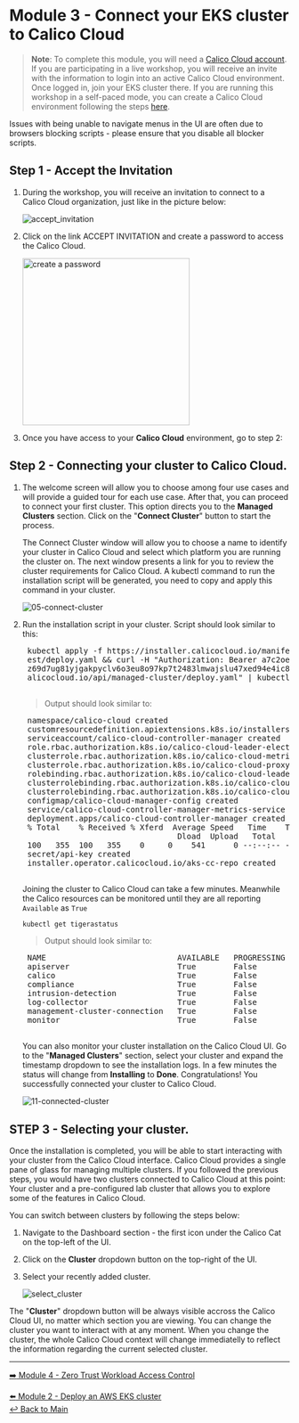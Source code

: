 # Module 3 - Connect your EKS cluster to Calico Cloud

> **Note**: To complete this module, you will need a [Calico Cloud account](https://www.calicocloud.io/). If you are participating in a live workshop, you will receive an invite with the information to login into an active Calico Cloud environment. Once logged in,  join your EKS cluster there.
If you are running this workshop in a self-paced mode, you can create a Calico Cloud environment following the steps [here](/modules/submodule-3.1-create-calicloud.md).  

Issues with being unable to navigate menus in the UI are often due to browsers blocking scripts - please ensure that you disable all blocker scripts.

## Step 1 - Accept the Invitation

1. During the workshop, you will receive an invitation to connect to a Calico Cloud organization, just like in the picture below:
 
   ![accept_invitation](https://user-images.githubusercontent.com/104035488/215204989-66b666d9-5e93-45b5-a0c5-2236b135af31.png)
   
2. Click on the link ACCEPT INVITATION and create a password to access the Calico Cloud.

   <img width="300" alt="create a password" src="https://user-images.githubusercontent.com/104035488/215205017-0a41f506-5c91-4830-9249-677c6a06fb3b.png">

3. Once you have access to your **Calico Cloud** environment, go to step 2:

## Step 2 - Connecting your cluster to Calico Cloud.

1. The welcome screen will allow you to choose among four use cases and will provide a guided tour for each use case. After that, you can proceed to connect your first cluster. This option directs you to the **Managed Clusters** section. Click on the "**Connect Cluster**" button to start the process.

   The Connect Cluster window will allow you to choose a name to identify your cluster in Calico Cloud and select which platform you are running the cluster on. The next window presents a link for you to review the cluster requirements for Calico Cloud. A kubectl command to run the installation script will be generated, you need to copy and apply this command in your cluster.

   ![05-connect-cluster](https://user-images.githubusercontent.com/104035488/218572760-885c67b8-85a0-4c2a-b040-b008461d7928.gif)

2. Run the installation script in your cluster. Script should look similar to this:
    
    <pre>
    kubectl apply -f https://installer.calicocloud.io/manifests/cc-operator/lat
    est/deploy.yaml && curl -H "Authorization: Bearer a7c2oex34:00llxrhcq:1ga2c
    z69d7ug81yjgakpyclv6o3eu8o97kp7t2483lmwajslu47xed94e4ic8ywn" "https://www.c
    alicocloud.io/api/managed-cluster/deploy.yaml" | kubectl apply -f -
    </pre>

    > Output should look similar to:
    <pre>
    namespace/calico-cloud created
    customresourcedefinition.apiextensions.k8s.io/installers.operator.calicocloud.io created
    serviceaccount/calico-cloud-controller-manager created
    role.rbac.authorization.k8s.io/calico-cloud-leader-election-role created
    clusterrole.rbac.authorization.k8s.io/calico-cloud-metrics-reader created
    clusterrole.rbac.authorization.k8s.io/calico-cloud-proxy-role created
    rolebinding.rbac.authorization.k8s.io/calico-cloud-leader-election-rolebinding created
    clusterrolebinding.rbac.authorization.k8s.io/calico-cloud-installer-rbac created
    clusterrolebinding.rbac.authorization.k8s.io/calico-cloud-proxy-rolebinding created
    configmap/calico-cloud-manager-config created
    service/calico-cloud-controller-manager-metrics-service created
    deployment.apps/calico-cloud-controller-manager created
    % Total    % Received % Xferd  Average Speed   Time    Time     Time  Current
                                    Dload  Upload   Total   Spent    Left  Speed
    100   355  100   355    0     0    541      0 --:--:-- --:--:-- --:--:--   541
    secret/api-key created
    installer.operator.calicocloud.io/aks-cc-repo created
    </pre>
    
    Joining the cluster to Calico Cloud can take a few minutes. Meanwhile the Calico resources can be monitored until they are all reporting `Available` as `True`

    ```bash
    kubectl get tigerastatus                                                                                                                    
    ```
    
    > Output should look similar to:
    <pre>
    NAME                            AVAILABLE   PROGRESSING   DEGRADED   SINCE
    apiserver                       True        False         False      96s
    calico                          True        False         False      16s
    compliance                      True        False         False      21s
    intrusion-detection             True        False         False      41s
    log-collector                   True        False         False      21s
    management-cluster-connection   True        False         False      51s
    monitor                         True        False         False      2m1s
    </pre>

    You can also monitor your cluster installation on the Calico Cloud UI. Go to the "**Managed Clusters**" section, select your cluster and expand the timestamp dropdown to see the installation logs.
    In a few minutes the status will change from **Installing** to **Done**. Congratulations! You successfully connected your cluster to Calico Cloud.

    ![11-connected-cluster](https://user-images.githubusercontent.com/104035488/218573288-96f92492-556a-4ba5-bc03-a1d1a70923be.gif)

## STEP 3 - Selecting your cluster.

Once the installation is completed, you will be able to start interacting with your cluster from the Calico Cloud interface. Calico Cloud provides a single pane of glass for managing multiple clusters. If you followed the previous steps, you would have two clusters connected to Calico Cloud at this point: Your cluster and a pre-configured lab cluster that allows you to explore some of the features in Calico Cloud.

You can switch between clusters by following the steps below:

1. Navigate to the Dashboard section - the first icon under the Calico Cat on the top-left of the UI.

2. Click on the **Cluster** dropdown button on the top-right of the UI.

3. Select your recently added cluster.
   
   ![select_cluster](https://user-images.githubusercontent.com/104035488/218578499-dad03ec7-d295-4006-86d3-f71660fc6917.png)

The "**Cluster**" dropdown button will be always visible accross the Calico Cloud UI, no matter which section you are viewing. You can change the cluster you want to interact with at any moment. 
When you change the cluster, the whole Calico Cloud context will change immediatelly to reflect the information regarding the current selected cluster.

--- 

[:arrow_right: Module 4 - Zero Trust Workload Access Control](/modules/module-4-workload-access-control.md)   <br>

[:arrow_left: Module 2 - Deploy an AWS EKS cluster](/modules/module-2-create-eks.md)    
[:leftwards_arrow_with_hook: Back to Main](/README.md)  
